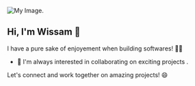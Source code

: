 ![My Image](https://user-images.githubusercontent.com/34418187/202911326-559ae103-550c-40dc-a404-4c7ca2eeb777.gif).

## Hi, I'm Wissam  👋

I have a pure sake of enjoyement when building softwares! 👨‍💻

- 👯 I'm always interested in collaborating on exciting projects .

Let's connect and work together on amazing projects! 😄
